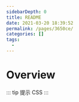 ```yaml
---
sidebarDepth: 0
title: README
date: 2021-03-20 18:39:52
permalink: /pages/3650ce/
categories: []
tags: 
  - 
---
```


# Overview

::: tip 提示
CSS
:::